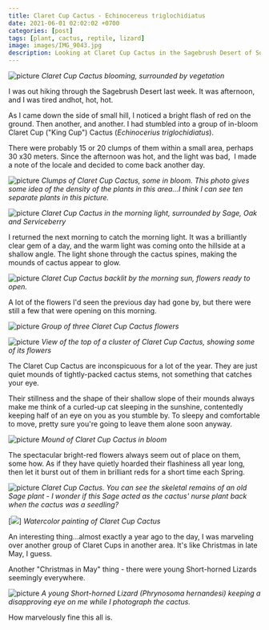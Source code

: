 ```yaml
---
title: Claret Cup Cactus - Echinocereus triglochidiatus
date: 2021-06-01 02:02:02 +0700
categories: [post]
tags: [plant, cactus, reptile, lizard]
image: images/IMG_9043.jpg
description: Looking at Claret Cup Cactus in the Sagebrush Desert of Southwestern Colorado
---
```


![picture](images/IMG_9043.jpg)
*Claret Cup Cactus blooming, surrounded by vegetation*

I was out hiking through the Sagebrush Desert last week. It was afternoon, and I was tired andhot, hot, hot.

As I came down the side of small hill, I noticed a bright flash of red on the ground. Then another, and another. I had stumbled into a group of in-bloom Claret Cup ("King Cup") Cactus (_Echinocerius triglochidiatus_).  


There were probably 15 or 20 clumps of them within a small area, perhaps 30 x30 meters. Since the afternoon was hot, and the light was bad,  I made a note of the locale and decided to come back another day.

![picture](images/IMG_8993.jpg)
*Clumps of Claret Cup Cactus, some in bloom. This photo gives some idea of the density of the plants in this area...I think I can see ten separate plants in this picture.*

![picture](images/IMG_9018.jpg)
*Claret Cup Cactus in the morning light, surrounded by Sage, Oak and Serviceberry*

I returned the next morning to catch the morning light. It was a brilliantly clear gem of a day, and the warm light was coming onto the hillside at a shallow angle. The light shone through the cactus spines, making the mounds of cactus appear to glow.

![picture](images/IMG_9029.jpg)
*Claret Cup Cactus backlit by the morning sun, flowers ready to open.*

A lot of the flowers I'd seen the previous day had gone by, but there were still a few that were opening on this morning.

![picture](images/IMG_9049.jpg)
*Group of three Claret Cup Cactus flowers*

![picture](images/IMG_8996.jpg)
*View of the top of a cluster of Claret Cup Cactus, showing some of its flowers*

The Claret Cup Cactus are inconspicuous for a lot of the year. They are just quiet mounds of tightly-packed cactus stems, not something that catches your eye.

Their stillness and the shape of their shallow slope of their mounds always make me think of a curled-up cat sleeping in the sunshine, contentedly keeping half of an eye on you as you stumble by. To sleepy and comfortable to move, pretty sure you're going to leave them alone soon anyway.

![picture](images/IMG_9054.jpg)
*Mound of Claret Cup Cactus in bloom*

The spectacular bright-red flowers always seem out of place on them, some how. As if they have quietly hoarded their flashiness all year long, then let it burst out of them in brilliant reds for a short time each Spring.

![picture](images/IMG_8949.jpg)
*Claret Cup Cactus. You can see the skeletal remains of an old Sage plant - I wonder if this Sage acted as the cactus' nurse plant back when the cactus was a seedling?*

[![](images/115F52F2-7E48-4D13-ADAB-E01769B60D67.jpeg)] *Watercolor painting of Claret Cup Cactus*

An interesting thing...almost exactly a year ago to the day, I was marveling over another group of Claret Cups in another area. It's like Christmas in late May, I guess. 
  
Another "Christmas in May" thing - there were young Short-horned Lizards seemingly everywhere.

![picture](images/IMG_8971.jpg)
*A young Short-horned Lizard (_Phrynosoma hernandesi_) keeping a disapproving eye on me while I photograph the cactus.*

How marvelously fine this all is.
